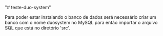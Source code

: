 "# teste-duo-system" 

Para poder estar instalando o banco de dados será necessário criar um banco com o nome duosystem no MySQL para então importar o arquivo SQL que está no diretório 'src'.
